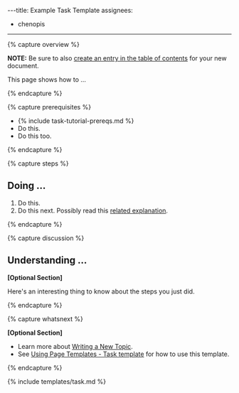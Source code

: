 ---title: Example Task Template
assignees:
- chenopis
---

{% capture overview %}

**NOTE:** Be sure to also [create an entry in the table of contents](/docs/home/contribute/write-new-topic/#creating-an-entry-in-the-table-of-contents) for your new document.

This page shows how to ...

{% endcapture %}

{% capture prerequisites %}

* {% include task-tutorial-prereqs.md %}
* Do this.
* Do this too.

{% endcapture %}

{% capture steps %}

## Doing ...

1. Do this.
1. Do this next. Possibly read this [related explanation](...).

{% endcapture %}

{% capture discussion %}

## Understanding ...
**[Optional Section]**

Here's an interesting thing to know about the steps you just did.

{% endcapture %}

{% capture whatsnext %}

**[Optional Section]**

* Learn more about [Writing a New Topic](/docs/home/contribute/write-new-topic/).
* See [Using Page Templates - Task template](/docs/home/contribute/page-templates/#task_template) for how to use this template.

{% endcapture %}

{% include templates/task.md %}